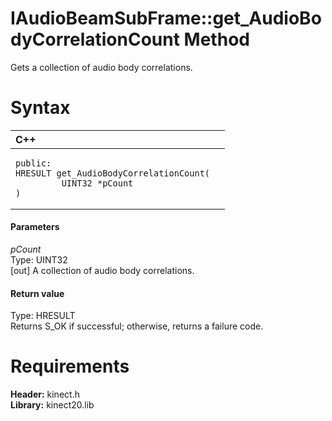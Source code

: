 IAudioBeamSubFrame::get\_AudioBodyCorrelationCount Method  
=========================================================  

Gets a collection of audio body correlations. <span id="syntaxSection"></span>

Syntax  
======  

<table>
<colgroup>
<col width="100%" />
</colgroup>
<thead>
<tr class="header">
<th align="left">C++</th>
</tr>
</thead>
<tbody>
<tr class="odd">
<td align="left"><pre><code>public:  
HRESULT get_AudioBodyCorrelationCount(  
         UINT32 *pCount  
)</code></pre></td>
</tr>
</tbody>
</table>

<span id="ID4EG"></span>
#### Parameters  

*pCount*    
Type: UINT32  
[out] A collection of audio body correlations.  

<span id="ID4EP"></span>
#### Return value  

Type: HRESULT  
Returns S\_OK if successful; otherwise, returns a failure code.  

<span id="requirements"></span>

Requirements  
============  

**Header:** kinect.h  
**Library:** kinect20.lib  



<!--Please do not edit the data in the comment block below.-->
<!--
TOCTitle : get_AudioBodyCorrelationCount Method
RLTitle : IAudioBeamSubFrame::get_AudioBodyCorrelationCount Method
KeywordK : get_AudioBodyCorrelationCount method
KeywordK : IAudioBeamSubFrame::get_AudioBodyCorrelationCount method
KeywordF : IAudioBeamSubFrame::get_AudioBodyCorrelationCount
KeywordF : get_AudioBodyCorrelationCount
KeywordF : Microsoft.Kinect.kinect.IAudioBeamSubFrame.get_AudioBodyCorrelationCount(UINT32@)
KeywordA : M:Microsoft.Kinect.kinect.IAudioBeamSubFrame.get_AudioBodyCorrelationCount(UINT32@)
AssetID : M:Microsoft.Kinect.kinect.IAudioBeamSubFrame.get_AudioBodyCorrelationCount(UINT32@)
Locale : en-us
CommunityContent : 1
APIType : Managed
APILocation : 
APIName : Microsoft.Kinect.kinect.IAudioBeamSubFrame::get_AudioBodyCorrelationCount
TargetOS : Windows
TopicType : kbSyntax
DevLang : C++
DocSet : K4Wv2
ProjType : K4Wv2Proj
Technology : Kinect for Windows
Product : Kinect for Windows SDK v2
productversion : 20
-->
